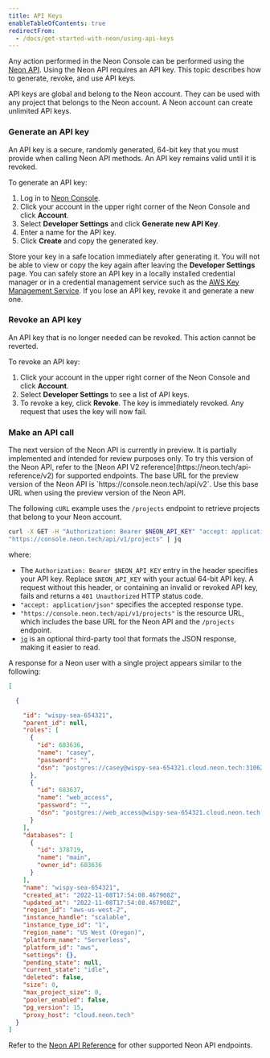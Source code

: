 ```yaml
---
title: API Keys
enableTableOfContents: true
redirectFrom:
  - /docs/get-started-with-neon/using-api-keys
---
```


Any action performed in the Neon Console can be performed using the [Neon API](https://neon.tech/api-reference). Using the Neon API requires an API key. This topic describes how to generate, revoke, and use API keys.

API keys are global and belong to the Neon account. They can be used with any project that belongs to the Neon account. A Neon account can create unlimited API keys.

### Generate an API key

An API key is a secure, randomly generated, 64-bit key that you must provide when calling Neon API methods. An API key remains valid until it is revoked. 

To generate an API key:

1. Log in to [Neon Console](https://console.neon.tech).
2. Click your account in the upper right corner of the Neon Console and click **Account**.
3. Select **Developer Settings** and click **Generate new API Key**.
4. Enter a name for the API key.
5. Click **Create** and copy the generated key.

Store your key in a safe location immediately after generating it. You will not be able to view or copy the key again after leaving the **Developer Settings** page. You can safely store an API key in a locally installed credential manager or in a credential management service such as the [AWS Key Management Service](https://aws.amazon.com/kms/). If you lose an API key, revoke it and generate a new one.

### Revoke an API key

An API key that is no longer needed can be revoked. This action cannot be reverted.

To revoke an API key:

1. Click your account in the upper right corner of the Neon Console and click **Account**.
2. Select **Developer Settings** to see a list of API keys.
3. To revoke a key, click **Revoke**. The key is immediately revoked. Any request that uses the key will now fail.

### Make an API call

<Admonition type="important">
The next version of the Neon API is currently in preview. It is partially implemented and intended for review purposes only. To try this version of the Neon API, refer to the [Neon API V2 reference](https://neon.tech/api-reference/v2) for supported endpoints. The base URL for the preview version of the Neon API is `https://console.neon.tech/api/v2`. Use this base URL when using the preview version of the Neon API.
</Admonition>

The following `cURL` example uses the `/projects` endpoint to retrieve projects that belong to your Neon account.

```bash
curl -X GET -H "Authorization: Bearer $NEON_API_KEY" "accept: application/json"
"https://console.neon.tech/api/v1/projects" | jq
```

where:

- The `Authorization: Bearer $NEON_API_KEY` entry in the header specifies your API key. Replace `$NEON_API_KEY` with your actual 64-bit API key. A request without this header, or containing an invalid or revoked API key, fails and returns a `401 Unauthorized` HTTP status code.
- `"accept: application/json"` specifies the accepted response type.
- `"https://console.neon.tech/api/v1/projects"` is the resource URL, which includes the base URL for the Neon API and the `/projects` endpoint.  
- [`jq`](https://stedolan.github.io/jq/) is an optional third-party tool that formats the JSON response, making it easier to read.

A response for a Neon user with a single project appears similar to the following:

```json
[

  {

    "id": "wispy-sea-654321",
    "parent_id": null,
    "roles": [
      {
        "id": 683636,
        "name": "casey",
        "password": "",
        "dsn": "postgres://casey@wispy-sea-654321.cloud.neon.tech:31062"
      },
      {
        "id": 683637,
        "name": "web_access",
        "password": "",
        "dsn": "postgres://web_access@wispy-sea-654321.cloud.neon.tech:31062"
      }
    ],
    "databases": [
      {
        "id": 378719,
        "name": "main",
        "owner_id": 683636
      }
    ],
    "name": "wispy-sea-654321",
    "created_at": "2022-11-08T17:54:08.467908Z",
    "updated_at": "2022-11-08T17:54:08.467908Z",
    "region_id": "aws-us-west-2",
    "instance_handle": "scalable",
    "instance_type_id": "1",
    "region_name": "US West (Oregon)",
    "platform_name": "Serverless",
    "platform_id": "aws",
    "settings": {},
    "pending_state": null,
    "current_state": "idle",
    "deleted": false,
    "size": 0,
    "max_project_size": 0,
    "pooler_enabled": false,
    "pg_version": 15,
    "proxy_host": "cloud.neon.tech"
  }
]
```

Refer to the [Neon API Reference](https://neon.tech/api-reference) for other supported Neon API endpoints.
